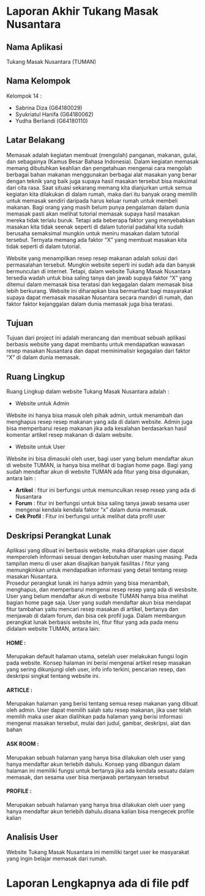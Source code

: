 # Laporan Akhir Tukang Masak Nusantara

## Nama Aplikasi
Tukang Masak Nusantara  (TUMAN)

## Nama Kelompok
Kelompok 14 :
* Sabrina Diza		(G64180029)
* Syukriatul Hanifa	(G64180062)
* Yudha Berliandi	(G64180110)

## Latar Belakang
  Memasak adalah kegiatan membuat (mengolah) panganan, makanan, gulai, dan sebagainya (Kamus Besar Bahasa Indonesia). Dalam kegiatan memasak memang dibutuhkan keahlian dan pengetahuan mengenai cara mengolah berbagai bahan makanan menggunakan berbagai alat masakan yang benar dengan teknik yang baik juga supaya hasil masakan tersebut bisa maksimal dari cita rasa. Saat situasi sekarang memang kita dianjurkan untuk semua kegiatan kita dilakukan di dalam rumah, maka dari itu banyak orang memilih untuk memasak sendiri daripada harus keluar rumah untuk membeli makanan. Bagi orang yang masih belum punya pengalaman dalam dunia memasak pasti akan melihat tutorial memasak supaya hasil masakan mereka tidak terlalu buruk. Tetapi ada beberapa faktor yang menyebabkan masakan kita tidak seenak seperti di dalam tutorial padahal kita sudah berusaha semaksimal mungkin untuk meniru masakan dalam tutorial tersebut. Ternyata memang ada faktor “X” yang membuat masakan kita tidak seperti di dalam tutorial.

Website yang menampilkan resep resep makanan adalah solusi dari permasalahan tersebut. Mungkin website seperti ini sudah ada dan banyak bermunculan di internet. Tetapi, dalam website Tukang Masak Nusantara tersedia wadah untuk bisa saling tanya dan jawab supaya faktor “X” yang ditemui dalam memasak bisa teratasi dan kegagalan dalam memasak bisa lebih berkurang. Website ini diharapkan bisa bermanfaat bagi masyarakat supaya dapat memasak masakan Nusantara secara mandiri di rumah, dan faktor faktor kejanggalan dalam dunia memasak juga bisa teratasi.

## Tujuan
Tujuan dari project ini adalah merancang dan membuat sebuah aplikasi berbasis website yang dapat membantu untuk mendapatkan wawasan resep masakan Nusantara dan dapat meminimalisir kegagalan dari faktor “X” di dalam dunia memasak. 

## Ruang Lingkup
Ruang Lingkup dalam website Tukang Masak Nusantara adalah :
* Website untuk Admin

Website ini hanya bisa masuk oleh pihak admin, untuk menambah dan menghapus resep resep makanan yang ada di dalam website. Admin juga bisa memperbarui resep makanan jika ada kesalahan berdasarkan hasil komentar artikel resep makanan di dalam website.

* Website untuk User

Website ini bisa dimasuki oleh user, bagi user yang belum mendaftar akun di website TUMAN, ia hanya bisa melihat di bagian home page. Bagi yang sudah mendaftar akun di website TUMAN ada fitur yang bisa digunakan, antara lain :

  - **Artikel**	: fitur ini berfungsi untuk memunculkan resep resep yang 		  ada di Nusantara
  - **Forum**	: fitur ini berfungsi untuk bisa saling tanya jawab sesama 		 user mengenai kendala kendala faktor “x” dalam dunia 		  memasak.
  - **Cek Profil**	: Fitur ini berfungsi untuk melihat data profil user
  
## Deskripsi Perangkat Lunak
Aplikasi yang dibuat ini berbasis website, maka diharapkan user dapat memperoleh informasi sesuai dengan kebutuhan user masing masing. Pada tampilan menu di user akan disajikan banyak fasilitas / fitur yang memungkinkan untuk mendapatkan informasi yang detail tentang resep masakan Nusantara.  
Prosedur perangkat lunak ini hanya admin yang bisa menambah, menghapus, dan memperbarui mengenai resep resep yang ada di wesbsite. User yang belum mendaftar akun di website TUMAN hanya bisa melihat bagian home page saja. User yang sudah mendaftar akun bisa mendapat fitur tambahan yaitu mencari resep masakan di artikel, bertanya dan menjawab di dalam forum, dan bisa cek profil juga. 
Dalam membangun perangkat lunak berbasis website ini, fitur fitur yang ada pada menu didalam website TUMAN, antara lain:

#### HOME :
Merupakan default halaman utama, setelah user melakukan fungsi login pada website. Konsep halaman ini berisi mengenai artikel resep masakan yang sering dikunjungi oleh user, info info terkini, pencarian resep, dan deskripsi singkat tentang website ini.
#### ARTICLE :
Merupakan halaman yang berisi tentang semua resep makanan yang dibuat oleh admin. User dapat memilih salah satu resep makanan, jika user telah memilih maka user akan dialihkan pada halaman yang berisi informasi mengenai masakan tersebut, mulai dari judul, gambar, deskripsi, alat dan bahan
#### ASK ROOM :
Merupakan sebuah halaman yang hanya bisa dilakukan oleh user yang hanya mendaftar akun terlebih dahulu. Konsep yang dibangun dalam halaman ini memiliki fungsi untuk bertanya jika ada kendala sesuatu dalam memasak, dan sesama user bisa menjawab pertanyaan tersebut
#### PROFILE :
Merupakan sebuah halaman yang hanya bisa dilakukan oleh user yang hanya mendaftar akun terlebih dahulu.disana kalian bisa mengecek profile kalian

## Analisis User
Website Tukang Masak Nusantara ini memiliki target user ke masyarakat yang ingin belajar memasak dari rumah.

# Laporan Lengkapnya ada di file pdf
